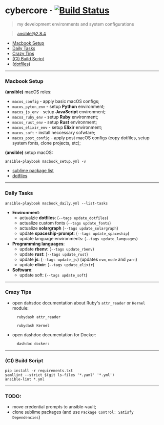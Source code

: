 # cybercore &middot; [![Build Status](https://travis-ci.org/0exp/cybercore.svg?branch=master)](https://travis-ci.org/0exp/cybercore)

> my development environments and system configurations

> ansible@2.8.4

- [Macbook Setup](#macbook-setup)
- [Daily Tasks](#daily-tasks)
- [Crazy Tips](#crazy-tips)
- [(CI) Build Script](#ci-build-script)
- ([dotfiles](dotfiles))

---

### Macbook Setup

**(ansible)** macOS roles:
  - `macos_config` - apply basic macOS configs;
  - `macos_pyton_env` - setup **Python** environment;
  - `macos_js_env` - setup **JavaScript** environment;
  - `macos_ruby_env` - setup **Ruby** environment;
  - `macos_rust_env` - setup **Rust** environment;
  - `macos_elixir_env` - setup **Elixir** environment;
  - `macos_soft` - install neccessary sofwtare;
  - `macos_post_config` - apply post macOS configs (copy dotfiles, setup system fonts, clone projects, etc);

**(ansible)** setup macOS:
```shell
ansible-playbook macbook_setup.yml -v
```

- [sublime package list](dotfiles/sublime/packages.md)
- [dotfiles](dotfiles)

---

### Daily Tasks

```shell
ansible-playbook macbook_daily.yml --list-tasks
```

- **Environment**:
  - actualzie **dotfiles**: (`--tags update_dotfiles`)
  - actualize custom fonts (`--tags update_fonts`)
  - actualize **solargraph** (`--tags update_solargraph`)
  - update **spaceship-prompt**: (`--tags update_spaceship`)
  - update language environments: (`--tags update_languages`)
- **Programming languages**:
  - update **rbenv**: (`--tags update_rbenv`)
  - update **rust**: (`--tags update_rust`)
  - update **js**: (`--tags update_js`) (updates `nvm`, `node` and `yarn`)
  - update **elixir**: (`--tags update_elixir`)
- **Software**:
  - update soft: (`--tags update_soft`)

---

### Crazy Tips

- open dahsdoc documentation about Ruby's `attr_reader` or `Kernel` module:
  ```shell
    rubydash attr_reader
  ```
  ```shell
    rubydash Kernel
  ```

- open dashdoc documentation for Docker:
  ```shell
    dashdoc docker:
  ```

---

### (CI) Build Script

```shell
pip install -r requirements.txt
yamllint --strict $(git ls-files '*.yaml' '*.yml')
ansible-lint *.yml
```

---

### TODO:

- move credential prompts to ansible-vault;
- clone sublime packages (and use `Package Control: Satisfy Dependencies`)
